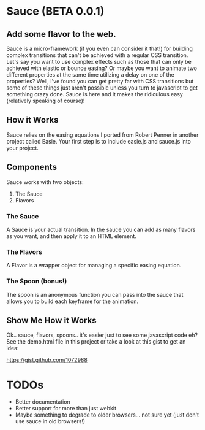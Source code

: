 # Sauce (BETA 0.0.1)
## Add some flavor to the web.

Sauce is a micro-framework (if you even can consider it that!) for building complex transitions that can't be achieved with a regular CSS transition. Let's say you want to use complex effects such as those that can only be achieved with elastic or bounce easing? Or maybe you want to animate two different properties at the same time utilizing a delay on one of the properties? Well, I've found you can get pretty far with CSS transitions but some of these things just aren't possible unless you turn to javascript to get something crazy done. Sauce is here and it makes the ridiculous easy (relatively speaking of course)!

## How it Works

Sauce relies on the easing equations I ported from Robert Penner in another project called Easie. Your first step is to include easie.js and sauce.js into your project.

## Components

Sauce works with two objects:

1. The Sauce
2. Flavors

### The Sauce

A Sauce is your actual transition. In the sauce you can add as many flavors as you want, and then apply it to an HTML element.

### The Flavors

A Flavor is a wrapper object for managing a specific easing equation.

### The Spoon (bonus!)

The spoon is an anonymous function you can pass into the sauce that allows you to build each keyframe for the animation.

## Show Me How it Works

Ok.. sauce, flavors, spoons.. it's easier just to see some javascript code eh? See the demo.html file in this project or take a look at this gist to get an idea:

https://gist.github.com/1072988

# TODOs

* Better documentation
* Better support for more than just webkit
* Maybe something to degrade to older browsers... not sure yet (just don't use sauce in old browsers!)